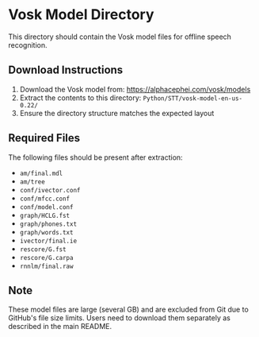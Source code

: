 # Vosk Model Directory

This directory should contain the Vosk model files for offline speech recognition.

## Download Instructions

1. Download the Vosk model from: https://alphacephei.com/vosk/models
2. Extract the contents to this directory: `Python/STT/vosk-model-en-us-0.22/`
3. Ensure the directory structure matches the expected layout

## Required Files

The following files should be present after extraction:
- `am/final.mdl`
- `am/tree`
- `conf/ivector.conf`
- `conf/mfcc.conf`
- `conf/model.conf`
- `graph/HCLG.fst`
- `graph/phones.txt`
- `graph/words.txt`
- `ivector/final.ie`
- `rescore/G.fst`
- `rescore/G.carpa`
- `rnnlm/final.raw`

## Note

These model files are large (several GB) and are excluded from Git due to GitHub's file size limits. Users need to download them separately as described in the main README.
